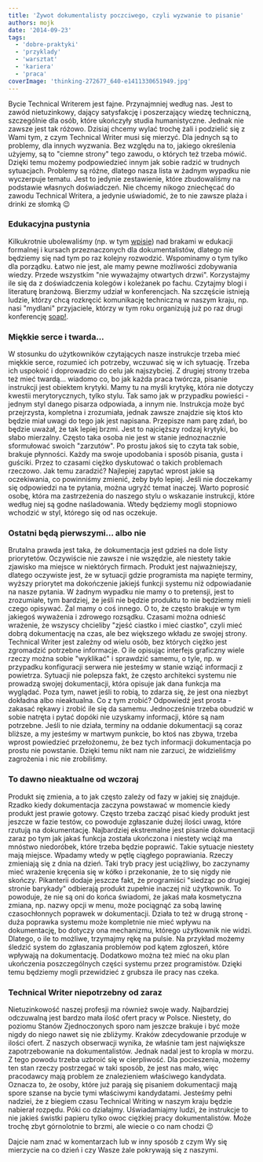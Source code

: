 ```yaml
---
title: 'Żywot dokumentalisty poczciwego, czyli wyzwanie to pisanie'
authors: mojk
date: '2014-09-23'
tags:
  - 'dobre-praktyki'
  - 'przyklady'
  - 'warsztat'
  - 'kariera'
  - 'praca'
coverImage: 'thinking-272677_640-e1411330651949.jpg'
---
```


Bycie Technical Writerem jest fajne. Przynajmniej według nas. Jest to zawód
nietuzinkowy, dający satysfakcję i poszerzający wiedzę techniczną, szczególnie
dla osób, które ukończyły studia humanistyczne. Jednak nie zawsze jest tak
różowo. Dzisiaj chcemy wylać trochę żali i podzielić się z Wami tym, z czym
Technical Writer musi się mierzyć. Dla jednych są to problemy, dla innych
wyzwania. Bez względu na to, jakiego określenia użyjemy, są to "ciemne strony"
tego zawodu, o których też trzeba mówić. Dzięki temu możemy podpowiedzieć innym
jak sobie radzić w trudnych sytuacjach. Problemy są różne, dlatego nasza lista w
żadnym wypadku nie wyczerpuje tematu. Jest to jedynie zestawienie, które
zbudowaliśmy na podstawie własnych doświadczeń. Nie chcemy nikogo zniechęcać do
zawodu Technical Writera, a jedynie uświadomić, że to nie zawsze plaża i drinki
ze słomką 😉

<!--truncate-->

### Edukacyjna pustynia

Kilkukrotnie ubolewaliśmy (np. w tym
[wpisie](http://techwriter.pl/naucz-sie-sama-czesc-2/)) nad brakami w edukacji
formalnej i kursach przeznaczonych dla dokumentalistów, dlatego nie będziemy się
nad tym po raz kolejny rozwodzić. Wspominamy o tym tylko dla porządku. Łatwo nie
jest, ale mamy pewne możliwości zdobywania wiedzy. Przede wszystkim "nie
wyważajmy otwartych drzwi". Korzystajmy ile się da z doświadczenia kolegów i
koleżanek po fachu. Czytajmy blogi i literaturę branżową. Bierzmy udział w
konferencjach. Na szczęście istnieją ludzie, którzy chcą rozkręcić komunikację
techniczną w naszym kraju, np. nasi "mydlani" przyjaciele, którzy w tym roku
organizują już po raz drugi konferencję [soap!](http://soapconf.com/).

### Miękkie serce i twarda...

W stosunku do użytkowników czytających nasze instrukcje trzeba mieć miękkie
serce, rozumieć ich potrzeby, wczuwać się w ich sytuację. Trzeba ich uspokoić i
doprowadzic do celu jak najszybciej. Z drugiej strony trzeba też mieć twardą...
wiadomo co, bo jak każda praca twórcza, pisanie instrukcji jest obiektem
krytyki. Mamy tu na myśli krytykę, która nie dotyczy kwestii merytorycznych,
tylko stylu. Tak samo jak w przypadku powieści - jednym styl danego pisarza
odpowiada, a innym nie. Instrukcja może być przejrzysta, kompletna i zrozumiała,
jednak zawsze znajdzie się ktoś kto będzie miał uwagi do tego jak jest napisana.
Przepisze nam parę zdań, bo będzie uważał, że tak lepiej brzmi. Jest to
najcięższy rodzaj krytyki, bo słabo mierzalny. Często taka osoba nie jest w
stanie jednoznacznie sformułować swoich "zarzutów". Po prostu jakoś się to czyta
tak sobie, brakuje płynności. Każdy ma swoje upodobania i sposób pisania, gusta
i guściki. Przez to czasami ciężko dyskutować o takich problemach rzeczowo. Jak
temu zaradzić? Najlepiej zapytać wprost jakie są oczekiwania, co powinniśmy
zmienić, żeby było lepiej. Jeśli nie doczekamy się odpowiedzi na te pytania,
można ugryźć temat inaczej. Warto poprosić osobę, która ma zastrzeżenia do
naszego stylu o wskazanie instrukcji, które według niej są godne naśladowania.
Wtedy będziemy mogli stopniowo wchodzić w styl, którego się od nas oczekuje.

### Ostatni będą pierwszymi... albo nie

Brutalna prawda jest taka, że dokumentacja jest gdzieś na dole listy
priorytetów. Oczywiście nie zawsze i nie wszędzie, ale niestety takie zjawisko
ma miejsce w niektórych firmach. Produkt jest najważniejszy, dlatego oczywiste
jest, że w sytuacji gdzie programista ma napięte terminy, wyższy priorytet ma
dokończenie jakiejś funkcji systemu niż odpowiadanie na nasze pytania. W żadnym
wypadku nie mamy o to pretensji, jest to zrozumiałe, tym bardziej, że jeśli nie
będzie produktu to nie będziemy mieli czego opisywać. Żal mamy o coś innego. O
to, że często brakuje w tym jakiegoś wyważenia i zdrowego rozsądku. Czasami
można odnieść wrażenie, że wszyscy chcieliby "zjeść ciastko i mieć ciastko",
czyli mieć dobrą dokumentację na czas, ale bez większego wkładu ze swojej
strony. Technical Writer jest zależny od wielu osób, bez których ciężko jest
zgromadzić potrzebne informacje. O ile opisując interfejs graficzny wiele rzeczy
można sobie "wyklikać" i sprawdzić samemu, o tyle, np. w przypadku konfiguracji
serwera nie jesteśmy w stanie wziąć informacji z powietrza. Sytuacji nie
polepsza fakt, że często architekci systemu nie prowadzą swojej dokumentacji,
która opisuje jak dana funkcja ma wyglądać. Poza tym, nawet jeśli to robią, to
zdarza się, że jest ona niezbyt dokładna albo nieaktualna. Co z tym zrobić?
Odpowiedź jest prosta - zakasać rękawy i zrobić ile się da samemu. Jednocześnie
trzeba obudzić w sobie natręta i pytać dopóki nie uzyskamy informacji, które są
nam potrzebne. Jeśli to nie działa, terminy na oddanie dokumentacji są coraz
bliższe, a my jesteśmy w martwym punkcie, bo ktoś nas zbywa, trzeba wprost
powiedzieć przełożonemu, że bez tych informacji dokumentacja po prostu nie
powstanie. Dzięki temu nikt nam nie zarzuci, że widzieliśmy zagrożenia i nic nie
zrobiliśmy.

### To dawno nieaktualne od wczoraj

Produkt się zmienia, a to jak często zależy od fazy w jakiej się znajduje.
Rzadko kiedy dokumentacja zaczyna powstawać w momencie kiedy produkt jest prawie
gotowy. Często trzeba zacząć pisać kiedy produkt jest jeszcze w fazie testów, co
powoduje zgłaszanie dużej ilości uwag, które rzutują na dokumentację.
Najbardziej ekstremalne jest pisanie dokumentacji zaraz po tym jak jakaś funkcja
została ukończona i niestety wciąż ma mnóstwo niedoróbek, które trzeba będzie
poprawić. Takie sytuacje niestety mają miejsce. Wpadamy wtedy w pętlę ciągłego
poprawiania. Rzeczy zmieniają się z dnia na dzień. Taki tryb pracy jest
uciążliwy, bo zaczynamy mieć wrażenie kręcenia się w kółko i przekonanie, że to
się nigdy nie skończy. Pikanterii dodaje jeszcze fakt, że programiści "siedząc
po drugiej stronie barykady" odbierają produkt zupełnie inaczej niż użytkownik.
To powoduje, że nie są oni do końca świadomi, że jakaś mała kosmetyczna zmiana,
np. nazwy opcji w menu, może pociągnąć za sobą lawinę czasochłonnych poprawek w
dokumentacji. Działa to też w drugą stronę - duża poprawka systemu może
kompletnie nie mieć wpływu na dokumentację, bo dotyczy ona mechanizmu, którego
użytkownik nie widzi. Dlatego, o ile to możliwe, trzymajmy rękę na pulsie. Na
przykład możemy śledzić system do zgłaszania problemów pod kątem zgłoszeń, które
wpływają na dokumentację. Dodatkowo można też mieć na oku plan ukończenia
poszczególnych części systemu przez programistów. Dzięki temu będziemy mogli
przewidzieć z grubsza ile pracy nas czeka.

### Technical Writer niepotrzebny od zaraz

Nietuzinkowość naszej profesji ma również swoje wady. Najbardziej odczuwalną
jest bardzo mała ilość ofert pracy w Polsce. Niestety, do poziomu Stanów
Zjednoczonych sporo nam jeszcze brakuje i być może nigdy do niego nawet się nie
zbliżymy. Kraków zdecydowanie przoduje w ilości ofert. Z naszych obserwacji
wynika, że właśnie tam jest największe zapotrzebowanie na dokumentalistów.
Jednak nadal jest to kropla w morzu. Z tego powodu trzeba uzbroić się w
cierpliwość. Dla pocieszenia, możemy ten stan rzeczy postrzegać w taki sposób,
że jest nas mało, więc pracodawcy mają problem ze znalezieniem właściwego
kandydata. Oznacza to, że osoby, które już parają się pisaniem dokumentacji mają
spore szanse na bycie tymi właściwymi kandydatami. Jesteśmy pełni nadziei, że z
biegiem czasu Technical Writing w naszym kraju będzie nabierał rozpędu. Póki co
działajmy. Uświadamiajmy ludzi, że instrukcje to nie jakieś świstki papieru
tylko owoc ciężkiej pracy dokumentalistów. Może trochę zbyt górnolotnie to
brzmi, ale wiecie o co nam chodzi 😉

Dajcie nam znać w komentarzach lub w inny sposób z czym Wy się mierzycie na co
dzień i czy Wasze żale pokrywają się z naszymi.
